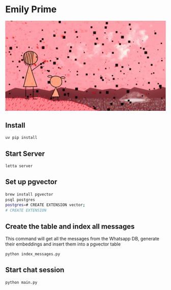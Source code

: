 # Emily Prime

<img src="./docs/emily-prime.jpeg" width=600 />

## Install

```bash
uv pip install
```

## Start Server

```bash
letta server
```

## Set up pgvector

```bash
brew install pgvector
psql postgres
postgres=# CREATE EXTENSION vector;
# CREATE EXTENSION
```

## Create the table and index all messages

This command will get all the messages from the Whatsapp DB, generate their embeddings and insert them into a pgvector table

```sh
python index_messages.py
```

## Start chat session

```sh
python main.py
```
